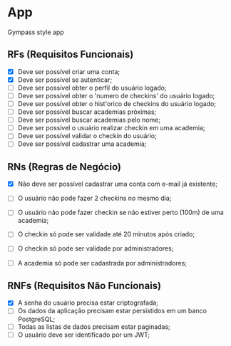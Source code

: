 # App

Gympass style app

## RFs (Requisitos Funcionais)

- [x] Deve ser possível criar uma conta;
- [x] Deve ser possível se autenticar;
- [ ] Deve ser possível obter o perfil do usuário logado;
- [ ] Deve ser possível obter o 'numero de checkins' do usuário logado;
- [ ] Deve ser possível obter o hist'orico de checkins do usuário logado;
- [ ] Deve ser possível buscar academias próximas;
- [ ] Deve ser possível buscar academias pelo nome;
- [ ] Deve ser possível o usuário realizar checkin em uma academia;
- [ ] Deve ser possível validar o checkin do usuário;
- [ ] Deve ser possível cadastrar uma academia;

## RNs (Regras de Negócio)

- [x] Não deve ser possível cadastrar uma conta com e-mail já existente;
- [ ] O usuário não pode fazer 2 checkins no mesmo dia;
- [ ] O usuário não pode fazer checkin se não estiver perto (100m) de uma academia;
- [ ] O checkin só pode ser validade até 20 minutos após criado;
- [ ] O checkin só pode ser validade por administradores;
- [ ] A academia só pode ser cadastrada por administradores;


## RNFs (Requisitos Não Funcionais)

- [x] A senha do usuário precisa estar criptografada;
- [ ] Os dados da aplicação precisam estar persistidos em um banco PostgreSQL;
- [ ] Todas as listas de dados precisam estar paginadas;
- [ ] O usuário deve ser identificado por um JWT;
